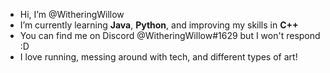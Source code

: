 - Hi, I’m @WitheringWillow
- I’m currently learning **Java**, **Python**, and improving my skills in **C++**
- You can find me on Discord @WitheringWillow#1629 but I won't respond :D
- I love running, messing around with tech, and different types of art!
